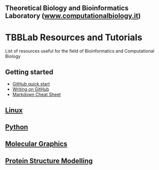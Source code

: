 Theoretical Biology and Bioinformatics Laboratory (www.computationalbiology.it)
---
# TBBLab Resources and Tutorials

List of resources useful for the field of Bioinformatics and Computational Biology 

## Getting started
- [GitHub quick start](https://guides.github.com/activities/hello-world/)
- [Writing on GitHub](https://docs.github.com/en/free-pro-team@latest/github/writing-on-github)
- [Markdown Cheat Sheet](https://commonmark.org/help/)

## [Linux](https://github.com/fpolticelli/tbblab_repository/blob/main/linux.md)
## [Python](https://github.com/fpolticelli/tbblab_repository/blob/main/python.md)
## [Molecular Graphics](https://github.com/fpolticelli/tbblab_repository/blob/main/molecular_graphics.md)
## [Protein Structure Modelling](https://github.com/fpolticelli/tbblab_repository/blob/main/protein_modelling.md)
